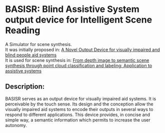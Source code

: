 # BASISR: Blind Assistive System output device for Intelligent Scene Reading
A Simulator for scene synthesis.  
It was initially proposed in: [A Novel Output Device for visually impaired and blind people aid systems](https://www.researchgate.net/publication/339213377_A_Novel_Output_Device_for_visually_impaired_and_blind_people's_aid_systems)  
  It is used for scene synthesis in: 
  [From depth image to semantic scene synthesis through point cloud classification and labeling: Application to assistive systems](https://arxiv.org/abs/2008.03685)
## Description:
BASISR serves as an output device for visually impaired aid systems. It is perceivable by the touch sense. Its design and the 
conception allow the visually impaired aid systems to encode their outputs in several ways to respond to different applications. 
This device provides, in concise and simple way, a semantic information which permits to increase the user autonomy.
